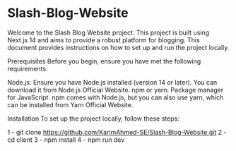 # Slash-Blog-Website

Welcome to the Slash Blog Website project. This project is built using Next.js 14 and aims to provide a robust platform for blogging. This document provides instructions on how to set up and run the project locally.

Prerequisites
Before you begin, ensure you have met the following requirements:

Node.js: Ensure you have Node.js installed (version 14 or later). You can download it from Node.js Official Website.
npm or yarn: Package manager for JavaScript. npm comes with Node.js, but you can also use yarn, which can be installed from Yarn Official Website.

Installation
To set up the project locally, follow these steps:

1 - git clone https://github.com/KarimAhmed-SE/Slash-Blog-Website.git
2 - cd client
3 - npm install
4 - npm run dev



